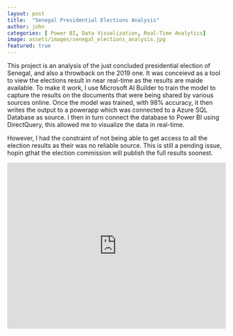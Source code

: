 ```yaml
---
layout: post
title:  "Senegal Presidential Elections Analysis"
author: john
categories: [ Power BI, Data Visualization, Real-Time Analytics]
image: assets/images/senegal_elections_analysis.jpg
featured: true
---
```

This project is an analysis of the just concluded presidential election of Senegal, and also a throwback on the 2019 one. It was conceievd as a tool to view the elections result in near real-time as the results are maide available. To make it work, I use Microsoft AI Builder to train the model to capture the results on the documents that were being shared by various sources online. Once the model was trained, with 98% accuracy, it then writes the output to a powerapp which was connected to a Azure SQL Database as source. I then in turn connect the database to Power BI using DirectQuery, this allowed me to visualize the data in real-time.

However, I had the constraint of not being able to get access to all the election results as their was no reliable source. This is still a pending issue, hopin gthat the election commission will publish the full results soonest.

<p>
    <iframe style="width:100%;" height="383" 
        src="https://app.powerbi.com/view?r=eyJrIjoiOGRkNTU4MzktYTc1NC00OWQ3LTlmZjYtNjI1N2FlYjQ1OWQwIiwidCI6ImU3ZmRiMmEyLTUzODAtNDBmMC04MmQ4LWEzYjU0YzFmODE3ZiJ9" 
        frameborder="0" allowFullScreen="true">
    </iframe>
</p>